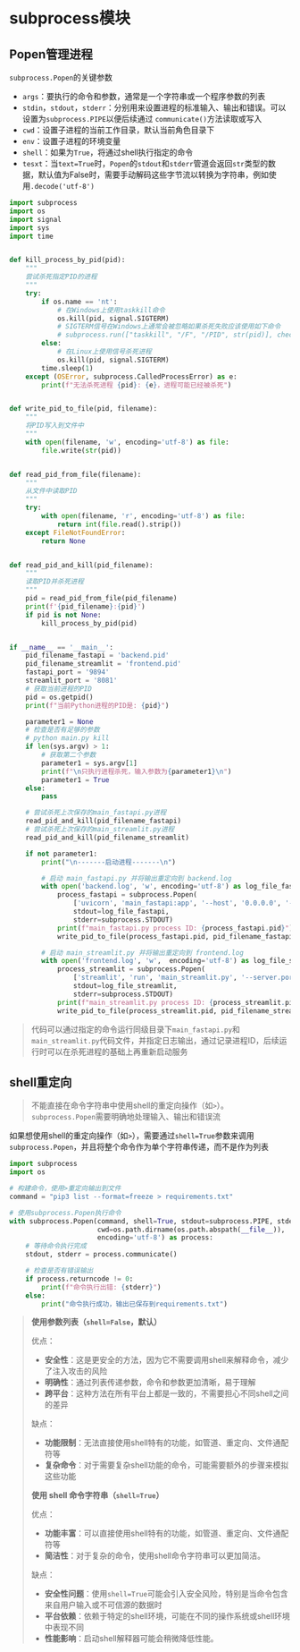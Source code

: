 # subprocess模块

## Popen管理进程

`subprocess.Popen`的关键参数

- `args`：要执行的命令和参数，通常是一个字符串或一个程序参数的列表
- `stdin`，`stdout`，`stderr`：分别用来设置进程的标准输入、输出和错误。可以设置为`subprocess.PIPE`以便后续通过 `communicate()`方法读取或写入
- `cwd`：设置子进程的当前工作目录，默认当前角色目录下
- `env`：设置子进程的环境变量
- `shell`：如果为`True`，将通过shell执行指定的命令
- `tesxt`：当`text=True`时，`Popen`的`stdout`和`stderr`管道会返回`str`类型的数据，默认值为False时，需要手动解码这些字节流以转换为字符串，例如使用`.decode('utf-8')`

```py
import subprocess
import os
import signal
import sys
import time


def kill_process_by_pid(pid):
    """
    尝试杀死指定PID的进程
    """
    try:
        if os.name == 'nt':
            # 在Windows上使用taskkill命令
            os.kill(pid, signal.SIGTERM)
            # SIGTERM信号在Windows上通常会被忽略如果杀死失败应该使用如下命令
            # subprocess.run(["taskkill", "/F", "/PID", str(pid)], check=True)
        else:
            # 在Linux上使用信号杀死进程
            os.kill(pid, signal.SIGTERM)
        time.sleep(1)
    except (OSError, subprocess.CalledProcessError) as e:
        print(f"无法杀死进程 {pid}: {e}，进程可能已经被杀死")


def write_pid_to_file(pid, filename):
    """
    将PID写入到文件中
    """
    with open(filename, 'w', encoding='utf-8') as file:
        file.write(str(pid))


def read_pid_from_file(filename):
    """
    从文件中读取PID
    """
    try:
        with open(filename, 'r', encoding='utf-8') as file:
            return int(file.read().strip())
    except FileNotFoundError:
        return None


def read_pid_and_kill(pid_filename):
    """
    读取PID并杀死进程
    """
    pid = read_pid_from_file(pid_filename)
    print(f'{pid_filename}:{pid}')
    if pid is not None:
        kill_process_by_pid(pid)


if __name__ == '__main__':
    pid_filename_fastapi = 'backend.pid'
    pid_filename_streamlit = 'frontend.pid'
    fastapi_port = '9894'
    streamlit_port = '8081'
    # 获取当前进程的PID
    pid = os.getpid()
    print(f"当前Python进程的PID是: {pid}")

    parameter1 = None
    # 检查是否有足够的参数
    # python main.py kill
    if len(sys.argv) > 1:
        # 获取第二个参数
        parameter1 = sys.argv[1]
        print(f"\n只执行进程杀死，输入参数为{parameter1}\n")
        parameter1 = True
    else:
        pass

    # 尝试杀死上次保存的main_fastapi.py进程
    read_pid_and_kill(pid_filename_fastapi)
    # 尝试杀死上次保存的main_streamlit.py进程
    read_pid_and_kill(pid_filename_streamlit)

    if not parameter1:
        print("\n-------启动进程-------\n")

        # 启动 main_fastapi.py 并将输出重定向到 backend.log
        with open('backend.log', 'w', encoding='utf-8') as log_file_fastapi:
            process_fastapi = subprocess.Popen(
                ['uvicorn', 'main_fastapi:app', '--host', '0.0.0.0', '--port', f'{fastapi_port}'],
                stdout=log_file_fastapi,
                stderr=subprocess.STDOUT)
            print(f"main_fastapi.py process ID: {process_fastapi.pid}")
            write_pid_to_file(process_fastapi.pid, pid_filename_fastapi)

        # 启动 main_streamlit.py 并将输出重定向到 frontend.log
        with open('frontend.log', 'w',  encoding='utf-8') as log_file_streamlit:
            process_streamlit = subprocess.Popen(
                ['streamlit', 'run', 'main_streamlit.py', '--server.port', f'{streamlit_port}'],
                stdout=log_file_streamlit,
                stderr=subprocess.STDOUT)
            print(f"main_streamlit.py process ID: {process_streamlit.pid}")
            write_pid_to_file(process_streamlit.pid, pid_filename_streamlit)

```

> 代码可以通过指定的命令运行同级目录下`main_fastapi.py`和`main_streamlit.py`代码文件，并指定日志输出，通过记录进程ID，后续运行时可以在杀死进程的基础上再重新启动服务

## shell重定向

> 不能直接在命令字符串中使用shell的重定向操作（如`>`）。`subprocess.Popen`需要明确地处理输入、输出和错误流

如果想使用shell的重定向操作（如`>`），需要通过`shell=True`参数来调用`subprocess.Popen`，并且将整个命令作为单个字符串传递，而不是作为列表

```python
import subprocess
import os

# 构建命令，使用>重定向输出到文件
command = "pip3 list --format=freeze > requirements.txt"

# 使用subprocess.Popen执行命令
with subprocess.Popen(command, shell=True, stdout=subprocess.PIPE, stderr=subprocess.PIPE, text=True,
                      cwd=os.path.dirname(os.path.abspath(__file__)),
                      encoding='utf-8') as process:
    # 等待命令执行完成
    stdout, stderr = process.communicate()

    # 检查是否有错误输出
    if process.returncode != 0:
        print(f"命令执行出错: {stderr}")
    else:
        print("命令执行成功，输出已保存到requirements.txt")

```

> **使用参数列表（`shell=False`，默认）**
>
> 优点：
>
> - **安全性**：这是更安全的方法，因为它不需要调用shell来解释命令，减少了注入攻击的风险
> - **明确性**：通过列表传递参数，命令和参数更加清晰，易于理解
> - **跨平台**：这种方法在所有平台上都是一致的，不需要担心不同shell之间的差异
>
> 缺点：
>
> - **功能限制**：无法直接使用shell特有的功能，如管道、重定向、文件通配符等
> - **复杂命令**：对于需要复杂shell功能的命令，可能需要额外的步骤来模拟这些功能
>
> **使用 shell 命令字符串（`shell=True`）**
>
> 优点：
>
> - **功能丰富**：可以直接使用shell特有的功能，如管道、重定向、文件通配符等
> - **简洁性**：对于复杂的命令，使用shell命令字符串可以更加简洁。
>
> 缺点：
>
> - **安全性问题**：使用`shell=True`可能会引入安全风险，特别是当命令包含来自用户输入或不可信源的数据时
> - **平台依赖**：依赖于特定的shell环境，可能在不同的操作系统或shell环境中表现不同
> - **性能影响**：启动shell解释器可能会稍微降低性能。